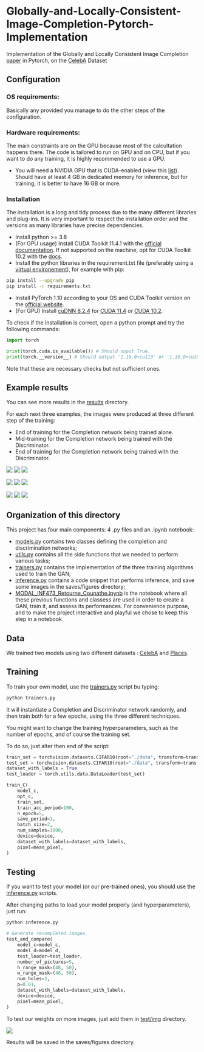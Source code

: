# Globally-and-Locally-Consistent-Image-Completion-Pytorch-Implementation
Implementation of the Globally and Locally Consistent Image Completion [paper](http://dx.doi.org/10.1145/3072959.3073659) in Pytorch, on the [CelebA](https://mmlab.ie.cuhk.edu.hk/projects/CelebA.html) Dataset

## Configuration
### OS requirements: 

Basically any provided you manage to do the other steps of the configuration.

### Hardware requirements:

The main constraints are on the GPU because most of the calcultation happens there. The code is tailored to run on GPU and on CPU, but if you want to do any training, it is highly recommended to use a GPU.

- You will need a NVIDIA GPU that is CUDA-enabled (view this [list](https://developer.nvidia.com/cuda-gpus)). Should have at least 4 GB in dedicated memory for inference, but for training, it is better to have 16 GB or more.


### Installation

The installation is a long and tidy process due to the many different libraries and plug-ins. It is very important to respect the installation order and the versions as many libraries have precise dependencies.

- Install python >= 3.8
- (For GPU usage) Install CUDA Toolkit 11.4.1 with the [official documentation](https://docs.nvidia.com/cuda/archive/11.4.1/). If not supported on the machine, opt for CUDA Toolkit 10.2 with the [docs](https://docs.nvidia.com/cuda/archive/10.2/).
- Install the python libraries in the requirement.txt file (preferably using a [virtual environement](https://docs.python.org/3.8/library/venv.html)), for example with pip:
```sh
pip install --upgrade pip
pip install -r requirements.txt
```
- Install PyTorch 1.10 according to your OS and CUDA Toolkit version on the [official website](https://pytorch.org/).
- (For GPU) Install [cuDNN 8.2.4](https://docs.nvidia.com/deeplearning/cudnn/archives/cudnn-824/install-guide/index.html) for [CUDA 11.4](https://developer.nvidia.com/rdp/cudnn-archive#a-collapse824-114) or [CUDA 10.2](https://developer.nvidia.com/rdp/cudnn-archive#a-collapse824-102).

To check if the installation is correct, open a python prompt and try the following commands:

```python
import torch

print(torch.cuda.is_available()) # Should ouput True.
print(torch.__version__) # Should output '1.10.0+cu113' or '1.10.0+cu102'
```

Note that these are necessary checks but not sufficient ones.


## Example results

You can see more results in the [results](/results) directory.

For each next three examples, the images were produced at three different step of the training:

- End of training for the Completion network being trained alone.
- Mid-training for the Completion network being trained with the Discriminator.
- End of training for the Completion network being trained with the Discriminator.


![](results/comple1.png)
![](results/cdm1.png)
![](results/cdf1.png)

![](results/comple2.png)
![](results/cdm2.png)
![](results/cdf2.png)

![](results/comple3.png)
![](results/cdm3.png)
![](results/cdf3.png)


## Organization of this directory

This project has four main components: 4 .py files and an .ipynb notebook:
- [models.py](scripts/models.py) contains two classes defining the completion and discrimination networks;
- [utils.py](scripts/utils.py) contains all the side functions that we needed to perform various tasks;
- [trainers.py](scripts/trainers.py) contains the implementation of the three training algorithms used to train the GAN;
- [inference.py](scripts/inference.py) contains a code snippet that performs inference, and save some images in the saves/figures directory;
- [MODAL_INF473_Retourne_Counathe.ipynb](notebook/MODAL_INF473_Retourne_Counathe.ipynb) is the notebook where all these previous functions and classess are used in order to create a GAN, train it, and assess its performances. For convenience purpose, and to make the project interactive and playful we chose to keep this step in a notebook.

## Data

We trained two models using two different datasets : [CelebA](https://mmlab.ie.cuhk.edu.hk/projects/CelebA.html) and [Places](http://places2.csail.mit.edu/).

## Training

To train your own model, use the [trainers.py](trainers.py) script bu typing:


```sh
python trainers.py
```

It will instantiate a Completion and Discriminator network randomly, and then train both for a few epochs, using the three different techniques.

You might want to change the training hyperparameters, such as the number of epochs, and of course the training set.

To do so, just alter then end of the script: 

```python
train_set = torchvision.datasets.CIFAR10(root="./data", transform=transform, train=True, download=True)
test_set = torchvision.datasets.CIFAR10(root="./data", transform=transform, train=False, download=True)
dataset_with_labels = True
test_loader = torch.utils.data.DataLoader(test_set)
```

```python
train_C(
    model_c,
    opt_c,
    train_set,
    train_acc_period=100,
    n_epoch=5,
    save_period=1,
    batch_size=2,
    num_samples=1000,
    device=device,
    dataset_with_labels=dataset_with_labels,
    pixel=mean_pixel,
)
```

## Testing

If you want to test your model (or our pre-trained ones), you should use the [inference.py](inference.py) scripts.

After changing paths to load your model properly (and hyperparameters), just run:

```sh
python inference.py
```


```python
# Generate recompleted images.
test_and_compare(
    model_c=model_c,
    model_d=model_d,
    test_loader=test_loader,
    number_of_pictures=5,
    h_range_mask=(48, 50),
    w_range_mask=(48, 50),
    num_holes=2,
    p=0.01,
    dataset_with_labels=dataset_with_labels,
    device=device,
    pixel=mean_pixel,
)
```

To test our weights on more images, just add them in [test/img](test/img) directory.

![](test/img/img_test1.jpg)


Results will be saved in the saves/figures directory.
